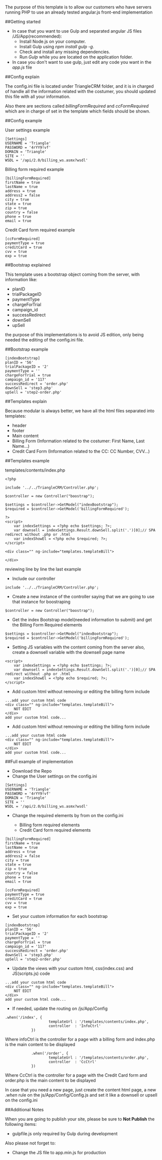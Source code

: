 
The purpose of this template is to allow our customers who have servers running PHP to use an already tested angular.js front-end implementation

##Getting started

- In case that you want to use Gulp and separated angular JS files /JS/App(recommended):
   - Install Node.js on your computer.
   - Install Gulp using *npm install gulp -g*.
   - Check and install any missing dependencies.
   - Run *Gulp* while you are located on the application folder.
- In case you don't want to use gulp, just edit any code you want in the *app.js* file

##Config explain

The config.ini file is located under TriangleCRM folder, and it is in charged of handle all the information related with the costumer, you should updated this file with all your information.

Also there are sections called *billingFormRequired* and *ccFormRequired* which are in charge of set in the template which fields should be shown. 


##Config example

User settings example
```
[Settings]
USERNAME = 'Triangle'
PASSWORD = '4rYY9!vf'
DOMAIN = 'Triangle'
SITE = ''
WSDL = '/api/2.0/billing_ws.asmx?wsdl'

```

Billing form required example
```
[billingFormRequired]
firstName = true
lastName = true
address = true
address2 = false
city = true
state = true
zip = true
country = false
phone = true
email = true
```

Credit Card form required example
```
[ccFormRequired]
paymentType = true
creditCard = true
cvv = true
exp = true
```

##Bootstrap explained

This template uses a bootstrap object coming from the server, with information like:

- planID
- trialPackageID
- paymentType
- chargeForTrial
- campaign_id
- successRedirect
- downSell
- upSell

the purpose of this implementations is to avoid JS edition, only being needed the editing of the config.ini file.

##Bootstrap example

```
[indexBootstrap]
planID = '56'
trialPackageID = '2'
paymentType = ''
chargeForTrial = true
campaign_id = '117'
successRedirect = 'order.php'
downSell = 'step3.php'
upSell = 'step2-order.php'
```

##Templates explain

Because modular is always better, we have all the html files separated into templates:

- header
- footer
- Main content
- Billing Form (Information related to the costumer: First Name, Last Name...)
- Credit Card Form (Information related to the CC: CC Number, CVV...)


##Templates example

templates/contents/index.php

```
<?php

include '../../TriangleCRM/Controller.php';

$controller = new Controller("boostrap");

$settings = $controller->GetModel("indexBootstrap");  
$required = $controller->GetModel('billingFormRequired');

?>
<script>
    var indexSettings = <?php echo $settings; ?>;
    var downsell = indexSettings.Result.downSell.split('.')[0];// SPA redirect without .php or .html
    var indexShowEl = <?php echo $required; ?>;
</script>

<div class="" ng-include="templates.templateBill">

</div>
```

reviewing line by line the last example

- Include our controller
```
include '../../TriangleCRM/Controller.php';
```

- Create a new instance of the controller saying that we are going to use that instance for boostraping 
```
$controller = new Controller("boostrap");
```

- Get the index Bootstrap model(needed information to submit) and get the Billing Form Required elements
```
$settings = $controller->GetModel("indexBootstrap");  
$required = $controller->GetModel('billingFormRequired');
```

- Setting JS variables with the content coming from the server also, create a downsell variable with the downsell page name
```
<script>
    var indexSettings = <?php echo $settings; ?>;
    var downsell = indexSettings.Result.downSell.split('.')[0];// SPA redirect without .php or .html
    var indexShowEl = <?php echo $required; ?>;
</script>
```

- Add custom html without removing or editing the billing form include
```
...add your custom html code
<div class="" ng-include="templates.templateBill">
    NOT EDIT
</div>
add your custom html code...
```

- Add custom html without removing or editing the billing form include
```
...add your custom html code
<div class="" ng-include="templates.templateBill">
    NOT EDIT
</div>
add your custom html code...
```

##Full example of implementation

- Download the Repo
- Change the User settings on the config.ini

```
[Settings]
USERNAME = 'Triangle'
PASSWORD = '4rYY9!vf'
DOMAIN = 'Triangle'
SITE = ''
WSDL = '/api/2.0/billing_ws.asmx?wsdl'

```

- Change the required elements by from on the config.ini

  * Billing form required elements
  * Credit Card form required elements

```
[billingFormRequired]
firstName = true
lastName = true
address = true
address2 = false
city = true
state = true
zip = true
country = false
phone = true
email = true
```

```
[ccFormRequired]
paymentType = true
creditCard = true
cvv = true
exp = true
```

- Set your custom information for each bootstrap

```
[indexBootstrap]
planID = '56'
trialPackageID = '2'
paymentType = ''
chargeForTrial = true
campaign_id = '117'
successRedirect = 'order.php'
downSell = 'step3.php'
upSell = 'step2-order.php'
```

- Update the views with your custom html, css(index.css) and JS(scripts.js) code

```
...add your custom html code
<div class="" ng-include="templates.templateBill">
    NOT EDIT
</div>
add your custom html code...
```

- If needed, update the routing on /js/App/Config

```
.when('/index', {
                    templateUrl : '/templates/contents/index.php',
                    controller  : 'InfoCtrl'
            })
```

Where infoCtrl is the controller for a page with a billing form and index.php is the main content to be displayed

```
            .when('/order', {
                    templateUrl : '/templates/contents/order.php',
                    controller  : 'CcCtrl'
            })
```

Where CcCtrl is the controller for a page with the Credit Card form and order.php is the main content to be displayed

In case that you need a new page, just create the content html page, a new *.when* rule on the js/App/Config/Config.js and set it like a downsell or upsell on the config.ini


##Additional Notes

When you are going to publish your site, please be sure to **Not Publish** the following items:

- gulpfile.js only required by Gulp during development

Also please not forget to:

- Change the JS file to app.min.js for production

